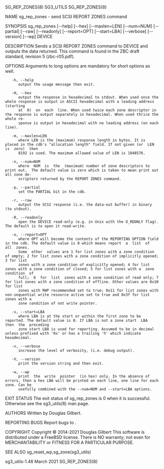 SG_REP_ZONES(8)								   SG3_UTILS							       SG_REP_ZONES(8)

NAME
       sg_rep_zones - send SCSI REPORT ZONES command

SYNOPSIS
       sg_rep_zones  [--help]  [--hex] [--maxlen=LEN] [--num=NUM] [--partial] [--raw] [--readonly] [--report=OPT] [--start=LBA] [--verbose] [--version] [--wp]
       DEVICE

DESCRIPTION
       Sends a SCSI REPORT ZONES command to DEVICE and outputs the data returned. This command is found in the ZBC draft standard, revision 5 (zbc-r05.pdf).

OPTIONS
       Arguments to long options are mandatory for short options as well.

       -h, --help
	      output the usage message then exit.

       -H, --hex
	      output the response in hexadecimal to stdout. When used once the whole response is output in ASCII hexadecimal with a leading address  (starting
	      at  0)  on  each	line. When used twice each zone descriptor in the response is output separately in hexadecimal. When used thrice the whole re‐
	      sponse is output in hexadecimal with no leading address (on each line).

       -m, --maxlen=LEN
	      where LEN is the (maximum) response length in bytes. It is placed in the cdb's "allocation length" field. If not given (or  LEN  is  zero)  then
	      8192 is used. The maximum allowed value of LEN is 1048576.

       -n, --num=NUM
	      where  NUM  is  the  (maximum) number of zone descriptors to print out.  The default value is zero which is taken to mean print out all zone de‐
	      scriptors returned by the REPORT ZONES command.

       -p, --partial
	      set the PARTIAL bit in the cdb.

       -r, --raw
	      output the SCSI response (i.e. the data-out buffer) in binary (to stdout).

       -R, --readonly
	      open the DEVICE read-only (e.g. in Unix with the O_RDONLY flag).	The default is to open it read-write.

       -o, --report=OPT
	      where OPT will become the contents of the REPORTING OPTION field in the cdb. The default value is 0 which means report  a	 list  of  all	zones.
	      Some  other  values are 1 for list zones with a zone condition of empty; 2 for list zones with a zone condition of implicitly opened; 3 for list
	      zones with a zone condition of explicitly opened; 4 for list zones with a zone condition of closed; 5 for list zones with a  zone	 condition  of
	      full;  6	for  list  zones with a zone condition of read only; 7 for list zones with a zone condition of offline. Other values are 0x10 for list
	      zones with RWP recommended set to true; 0x11 for list zones with non-sequential write resource active set to true and 0x3f for list zones with a
	      zone condition of not write pointer.

       -s, --start=LBA
	      where LBA is at the start or within the first zone to be reported. The default value is 0. If LBA is not a zone start  LBA  then	the  preceding
	      zone start LBA is used for reporting. Assumed to be in decimal unless prefixed with '0x' or has a trailing 'h' which indicate hexadecimal.

       -v, --verbose
	      increase the level of verbosity, (i.e. debug output).

       -V, --version
	      print the version string and then exit.

       -w, --wp
	      print  the  write	 pointer  (in hex) only. In the absence of errors, then a hex LBA will be printed on each line, one line for each zone. Can be
	      usefully combined with the --num=NUM and --start=LBA options.

EXIT STATUS
       The exit status of sg_rep_zones is 0 when it is successful. Otherwise see the sg3_utils(8) man page.

AUTHORS
       Written by Douglas Gilbert.

REPORTING BUGS
       Report bugs to <dgilbert at interlog dot com>.

COPYRIGHT
       Copyright © 2014-2021 Douglas Gilbert
       This software is distributed under a FreeBSD license. There is NO warranty; not even for MERCHANTABILITY or FITNESS FOR A PARTICULAR PURPOSE.

SEE ALSO
       sg_reset_wp,sg_zone(sg3_utils)

sg3_utils-1.46								  March 2021							       SG_REP_ZONES(8)
